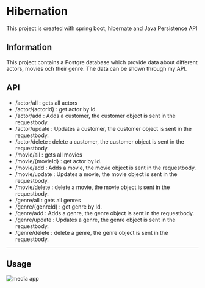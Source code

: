# Hibernation
This project is created with spring boot, hibernate and Java Persistence API


## Information
This project contains a Postgre database which provide data about different actors, movies och their genre.
The data can be shown through my API.


## API
* /actor/all : gets all actors
* /actor/{actorId} : get actor by Id.
* /actor/add : Adds a customer, the customer object is sent in the requestbody.
* /actor/update : Updates a customer, the customer object is sent in the requestbody.
* /actor/delete : delete a customer, the customer object is sent in the requestbody.
* /movie/all : gets all movies
* /movie/{movieId} : get actor by Id.
* /movie/add : Adds a movie, the movie object is sent in the requestbody.
* /movie/update : Updates a movie, the movie object is sent in the requestbody.
* /movie/delete : delete a movie, the movie object is sent in the requestbody.
* /genre/all : gets all genres
* /genre/{genreId}   : get genre by Id.
* /genre/add : Adds a genre, the genre object is sent in the requestbody.
* /genre/update : Updates a genre, the genre object is sent in the requestbody.
* /genre/delete : delete a genre, the genre object is sent in the requestbody.


---------------------------------------------------------------------------------------------------------------------------------------------------------------

## Usage
![media app](https://user-images.githubusercontent.com/43730807/97101931-a5ac2480-16a1-11eb-8693-f4d791588ac9.gif)


